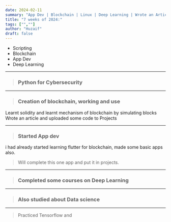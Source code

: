 ```yaml
---
date: 2024-02-11
summary: "App Dev | Blockchain | Linux | Deep Learning | Wrote an Article"
title: "7 weeks of 2024:"
tags: ["",""]
author: "Huzaif"
draft: false
---
```

- Scripting
- Blockchain
- App Dev
- Deep Learning
---
>### Python for Cybersecurity 

---
>### Creation of blockchain, working and use
Learnt solidity and learnt mechanism of blockchain by simulating blocks \
Wrote an article and uploaded some code to Projects

---
>### Started App dev 
i had already started learning flutter for blockchain, made some basic apps also.

>Will complete this one app and put it in projects.

---
>### Completed some courses on Deep Learning

---
>### Also studied about Data science

---
>Practiced Tensorflow and 
>